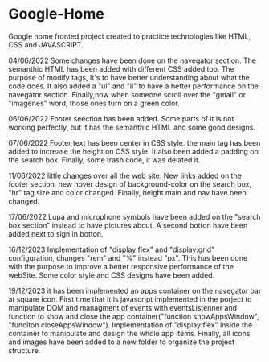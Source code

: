 # Google-Home
Google home fronted project created to practice technologies like HTML, CSS and JAVASCRIPT. 

04/06/2022
Some changes have been done on the navegator section. The semanthic HTML has been added with different CSS added too. The purpose of modify tags, It's to have better understanding about what the code does. It also added a "ul" and "li" to have a better performance on the navegator section. Finally,now when someone scroll over the "gmail" or "imagenes" word, those ones turn on a green color.

06/06/2022
Footer seection has been added. Some parts of it is not working perfectly, but it has the semanthic HTML and some good designs.

07/06/2022
Footer text has been center in CSS style. the main tag has been added to increase the height on CSS style. It also been added a padding on the search box. Finally, some trash code, it was delated it.

11/06/2022
little changes over all the web site. New links added on the footer section, new hover design of background-color on the search box, "hr" tag size and color changed. Finally, height main and nav have been changed.

17/06/2022
Lupa and microphone symbols have been added on the "search box section" instead to have pictures about.
A second botton have been added next to sign in botton. 

16/12/2023
Implementation of "display:flex" and "display:grid" configuration, changes "rem" and "%" instead "px". This has been done with the purpose to improve a better responsive performance of the webSite. Some color style and CSS designs have been added.

19/12/2023
it has been implemented an apps container on the navegator bar at square icon. First time that It is javascript implemented in the porject to manipulate DOM and managment of events with eventsListenner and function to show and close the app container("function showAppsWindow", "funciton closeAppsWindow"). Implementation of "display:flex" inside the container to manipulate and design the whole app items. Finally, all icons and images have been added to a new folder to organize the project structure.